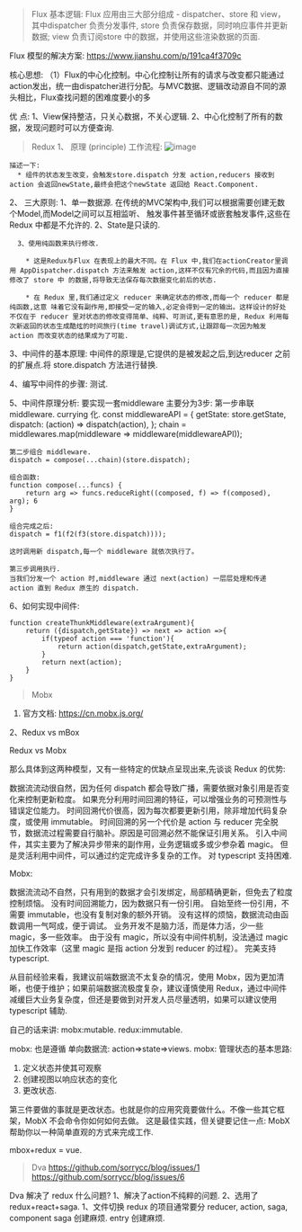 > Flux
基本逻辑:
    Flux 应用由三大部分组成 - dispatcher、store 和 view， 其中dispatcher 负责分发事件, store 负责保存数据，同时响应事件并更新数据; view 负责订阅store 中的数据，并使用这些渲染数据的页面.

Flux 模型的解决方案:
https://www.jianshu.com/p/191ca4f3709c

核心思想:
（1）Flux的中心化控制。中心化控制让所有的请求与改变都只能通过action发出，统一由dispatcher进行分配。与MVC数据、逻辑改动源自不同的源头相比，Flux查找问题的困难度要小的多

优  点:
1、View保持整洁，只关心数据，不关心逻辑.
2、中心化控制了所有的数据，发现问题时可以方便查询.

> Redux
1、 原理 (principle)
    工作流程:
    ![image](http://www.ruanyifeng.com/blogimg/asset/2016/bg2016091802.jpg)

    描述一下: 
      * 组件的状态发生改变，会触发store.dispatch 分发 action,reducers 接收到action 会返回newState,最终会把这个newState 返回给 React.Component.

2、 三大原则:
      1、单一数据源.
        在传统的MVC架构中,我们可以根据需要创建无数个Model,而Model之间可以互相监听、 触发事件甚至循环或嵌套触发事件,这些在 Redux 中都是不允许的.
      2、State是只读的.

      3、使用纯函数来执行修改.

        * 这是Redux与Flux 在表现上的最大不同。在 Flux 中,我们在actionCreator里调用 AppDispatcher.dispatch 方法来触发 action,这样不仅有冗余的代码,而且因为直接修改了 store 中 的数据,将导致无法保存每次数据变化前后的状态.

        * 在 Redux 里,我们通过定义 reducer 来确定状态的修改,而每一个 reducer 都是纯函数,这意 味着它没有副作用,即接受一定的输入,必定会得到一定的输出。这样设计的好处不仅在于 reducer 里对状态的修改变得简单、纯粹、可测试,更有意思的是, Redux 利用每次新返回的状态生成酷炫的时间旅行(time travel)调试方式,让跟踪每一次因为触发 action 而改变状态的结果成为了可能.

3、中间件的基本原理:
    中间件的原理是,它提供的是被发起之后,到达reducer 之前的扩展点.将 store.dispatch 方法进行替换.

4、编写中间件的步骤:
    测试.

5、中间件原理分析:
    要实现一套middleware 主要分为3步: 
    第一步串联 middleware. currying 化.
    const middlewareAPI = {
        getState: store.getState,
        dispatch: (action) => dispatch(action),
    };
    chain = middlewares.map(middleware => middleware(middlewareAPI));

    第二步组合 middleware.
    dispatch = compose(...chain)(store.dispatch);

    组合函数:
    function compose(...funcs) {
        return arg => funcs.reduceRight((composed, f) => f(composed), arg); 6
    }
    
    组合完成之后:
    dispatch = f1(f2(f3(store.dispatch))));

    这时调用新 dispatch,每一个 middleware 就依次执行了。

    第三步调用执行.
    当我们分发一个 action 时,middleware 通过 next(action) 一层层处理和传递 action 直到 Redux 原生的 dispatch.

6、如何实现中间件:
```
function createThunkMiddleware(extraArgument){
    return ({dispatch,getState}) => next => action =>{
        if(typeof action === 'function'){
            return action(dispatch,getState,extraArgument);
        }
        return next(action);
    }
}
```

> Mobx
1. 官方文档:
https://cn.mobx.js.org/

2、Redux vs mBox

Redux vs Mobx

那么具体到这两种模型，又有一些特定的优缺点呈现出来,先谈谈 Redux 的优势:

数据流流动很自然，因为任何 dispatch 都会导致广播，需要依据对象引用是否变化来控制更新粒度。
如果充分利用时间回溯的特征，可以增强业务的可预测性与错误定位能力。
时间回溯代价很高，因为每次都要更新引用，除非增加代码复杂度，或使用 immutable。
时间回溯的另一个代价是 action 与 reducer 完全脱节，数据流过程需要自行脑补。原因是可回溯必然不能保证引用关系。
引入中间件，其实主要为了解决异步带来的副作用，业务逻辑或多或少参杂着 magic。
但是灵活利用中间件，可以通过约定完成许多复杂的工作。
对 typescript 支持困难.

Mobx:

数据流流动不自然，只有用到的数据才会引发绑定，局部精确更新，但免去了粒度控制烦恼。
没有时间回溯能力，因为数据只有一份引用。
自始至终一份引用，不需要 immutable，也没有复制对象的额外开销。
没有这样的烦恼，数据流动由函数调用一气呵成，便于调试。
业务开发不是脑力活，而是体力活，少一些 magic，多一些效率。
由于没有 magic，所以没有中间件机制，没法通过 magic 加快工作效率（这里 magic 是指 action 分发到 reducer 的过程）。
完美支持 typescript.

从目前经验来看，我建议前端数据流不太复杂的情况，使用 Mobx，因为更加清晰，也便于维护；如果前端数据流极度复杂，建议谨慎使用 Redux，通过中间件减缓巨大业务复杂度，但还是要做到对开发人员尽量透明，如果可以建议使用 typescript 辅助.

自己的话来讲:
mobx:mutable.
redux:immutable.

mobx: 也是遵循 单向数据流: action=>state=>views.
mobx: 管理状态的基本思路:
1. 定义状态并使其可观察
2. 创建视图以响应状态的变化
3. 更改状态.

第三件要做的事就是更改状态。也就是你的应用究竟要做什么。不像一些其它框架，MobX 不会命令你如何如何去做。 这是最佳实践，但关键要记住一点: MobX 帮助你以一种简单直观的方式来完成工作.  

mbox+redux = vue.

> Dva
https://github.com/sorrycc/blog/issues/1
https://github.com/sorrycc/blog/issues/6


Dva 解决了 redux 什么问题?
1、解决了action不纯粹的问题.
2、选用了 redux+react+saga.
1、文件切换
  redux 的项目通常要分 reducer, action, saga, component
  saga 创建麻烦.
  entry 创建麻烦.
  
> 


